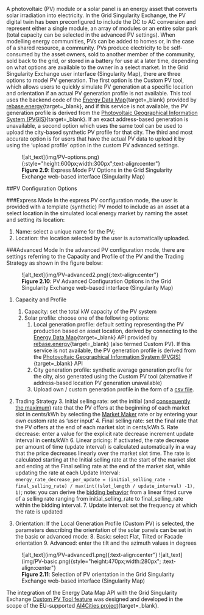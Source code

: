 A photovoltaic (PV) module  or  a solar panel is an energy asset that converts solar irradiation into electricity. In the Grid Singularity Exchange, the PV digital twin has been preconfigured to include the DC to AC conversion and represent either a single module, an array of modules or an entire solar park (total capacity can be selected in the advanced PV settings). When modelling energy communities, PVs can be added to homes or, in the case of a shared resource, a community. PVs produce electricity to be self-consumed by the asset owners, sold to another member of the community, sold back to the grid, or stored in a battery for use at a later time, depending on what options are available to the owner in a select market. In the Grid Singularity Exchange user interface (Singularity Map), there are three options to model PV generation. The first option is the Custom PV tool, which allows users to quickly simulate PV generation at a specific location and orientation if an actual PV generation profile is not available. This tool uses the backend code of the [Energy Data Map](https://mapped.energy/){target=_blank} provided by [rebase.energy](https://www.rebase.energy/){target=_blank}, and if this service is not available, the PV generation profile is derived from the [Photovoltaic Geographical Information System (PVGIS)](https://joint-research-centre.ec.europa.eu/photovoltaic-geographical-information-system-pvgis_en){target=_blank}. If an exact address-based generation is unavailable, a second option which uses the same tool can be used to upload the city-based synthetic PV profile for that city. The third and most accurate option is for users that have the actual  PV data to upload it by using the ‘upload profile’ option in the custom PV advanced settings.

<figure markdown>
  ![alt_text](img/PV-options.png){:style="height:600px;width:300px";text-align:center"}
  <figcaption><b>Figure 2.9</b>: Express Mode PV Options in the Grid Singularity Exchange web-based interface (Singularity Map)
</figcaption>
</figure>

##PV Configuration Options

###Express Mode
In the express PV configuration mode, the user is provided with a template (synthetic) PV model to include as an asset at a select location in the simulated local energy market by naming the asset and setting its location:

1. Name: select a unique name for the PV;
2. Location: the location selected by the user is automatically uploaded.

###Advanced Mode
In the advanced PV configuration mode, there are settings referring to the Capacity and Profile of the PV and the Trading Strategy as shown in the figure below:

<figure markdown>
  ![alt_text](img/PV-advanced2.png){:text-align:center"}
  <figcaption><b>Figure 2.10</b>: PV Advanced Configuration Options in the Grid Singularity Exchange web-based interface (Singularity Map)
</figcaption>
</figure>

1. Capacity and Profile

    1. Capacity: set the total kW capacity of the PV system
    2. Solar profile: choose one of the following options:
        1. Local generation profile: default setting representing the PV production based on asset location, derived by connecting to the [Energy Data Map](https://mapped.energy/){target=_blank} API provided by [rebase.energy](https://www.rebase.energy/){target=_blank} (also termed Custom PV). If this service is not available, the PV generation profile is derived from the [Photovoltaic Geographical Information System (PVGIS)](https://joint-research-centre.ec.europa.eu/photovoltaic-geographical-information-system-pvgis_en){target=_blank} API
        2. City generation profile: synthetic average generation profile for the city, also generated using the Custom PV tool (alternative if address-based location PV generation unavailable)
        3. Upload own / custom generation profile in the form of a [csv file](data-requirements.md).

2. Trading Strategy
    3. Initial selling rate: set the initial (and [consequently the maximum](default-trading-strategy.md)) rate that the PV offers at the beginning of each market slot in cents/kWh by selecting the [Market Maker](grid-market-settings.md) rate or by entering your own custom rate as ‘user input’
    4. Final selling rate: set the final rate that the PV offers at the end of each market slot in cents/kWh
    5. Rate decrease: enter a value for the explicit rate decrease increment update interval in cents/kWh
    6. Linear pricing: If activated, the rate decrease per amount of time (update interval) is calculated automatically in a way that the price decreases linearly over the market slot time. The rate is calculated starting at the Initial selling rate at the start of the market slot and ending at the Final selling rate at the end of the market slot, while updating the rate at each Update Interval: `energy_rate_decrease_per_update = (initial_selling_rate - final_selling_rate) / max(int((slot_length / update_interval) -1), 1)`; note: you can derive the [bidding behavior](default-trading-strategy.md)  from a linear fitted curve of a selling rate ranging from initial_selling_rate to final_selling_rate within the bidding interval.
    7. Update interval: set the frequency at which the rate is updated

3. Orientation: If the Local Generation Profile (Custom PV) is selected, the parameters describing the orientation of the solar panels can be set in the basic or advanced mode:
    8. Basic: select Flat, Tilted or Facade orientation
    9. Advanced: enter the tilt and the azimuth values in degrees

<figure markdown>
  ![alt_text](img/PV-advanced1.png){:text-align:center"}
  ![alt_text](img/PV-basic.png){style="height:470px;width:280px"; :text-align:center"}
  <figcaption><b>Figure 2.11</b>: Selection of PV orientation in the Grid Singularity Exchange web-based interface (Singularity Map)
</figcaption>
</figure>


The integration of the Energy Data Map API with the Grid Singularity Exchange [Custom PV Tool feature](https://gridsingularity.medium.com/rebase-energy-x-grid-singularity-the-story-of-the-custom-pv-tool-b6224dd1585d)  was designed and developed in the scope of the EU-supported [AI4Cities project](https://gridsingularity.medium.com/grid-singularity-and-rebase-energy-awarded-2021-ai4cities-grant-4e0aa1cf3240){target=_blank}.
